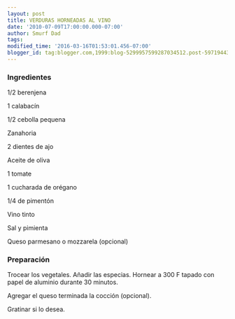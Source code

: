 ```yaml
---
layout: post
title: VERDURAS HORNEADAS AL VINO
date: '2010-07-09T17:00:00.000-07:00'
author: Smurf Dad
tags: 
modified_time: '2016-03-16T01:53:01.456-07:00'
blogger_id: tag:blogger.com,1999:blog-5299957599287034512.post-5971944334855072103
---
```


<h3>Ingredientes</h3>

1/2 berenjena

1 calabacín

1/2 cebolla pequena

Zanahoria

2 dientes de ajo

Aceite de oliva

1 tomate

1 cucharada de orégano

1/4 de pimentón

Vino tinto

Sal y pimienta

Queso parmesano o mozzarela (opcional)

<h3>Preparación</h3>

Trocear los vegetales. Añadir las especias. Hornear a 300 F tapado con papel de aluminio durante 30 minutos.

Agregar el queso terminada la cocción (opcional).

Gratinar si lo desea.

